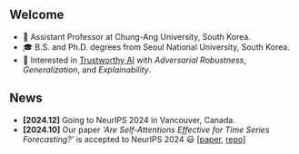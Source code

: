 ## Welcome
* 💼 Assistant Professor at Chung-Ang University, South Korea.
* 🎓 B.S. and Ph.D. degrees from Seoul National University, South Korea.
* 📘 Interested in [Trustworthy AI](https://trustworthyai.co.kr/) with _Adversarial Robustness_, _Generalization_, and _Explainability_.

## News
* **[2024.12]** Going to NeurIPS 2024 in Vancouver, Canada.
* **[2024.10]** Our paper _'Are Self-Attentions Effective for Time Series Forecasting?'_ is accepted to NeurIPS 2024 😃 [[paper](https://arxiv.org/abs/2405.16877), [repo](https://github.com/dongbeank/CATS)]
